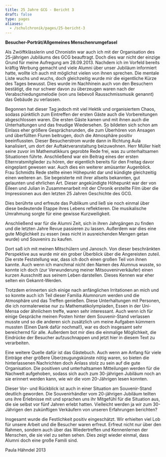 ```yaml
---
title: 25 Jahre GCG - Bericht 3
draft: false
type: pages
aliases:
  - /schulchronik/pages/25-bericht-3
---
```

**Besucher-Porträt/Allgemeines Menschenrumgefasel**

Als Zwölftklässlerin und Chronistin war auch ich mit der Organisation des 25-jährigen Jubiläums des GCG beauftragt. Doch dies war nicht der einzige Grund für meine Aufregung am 28.09.2013. Nachdem ich im Vorfeld bereits kräftig Werbung gemacht und viele Alumni über unser Jubiläum informiert hatte, wollte ich auch mit möglichst vielen von ihnen sprechen. Die mentale Liste wuchs und wuchs, doch gleichzeitig wurde mir die eigentliche Kürze des Tages bewusst. Dies wurde im Nachhinein auch von den Besuchern bestätigt, die nur schwer davon zu überzeugen waren nach der Verabschiedungsmelodie (von uns liebevoll Rausschmissmusik genannt) das Gebäude zu verlassen. 

Begonnen hat dieser Tag jedoch mit viel Hektik und organisiertem Chaos, sodass pünktlich zum Eintreffen der ersten Gäste auch die Vorbereitungen abgeschlossen waren. Die ersten Gäste kamen und mit ihnen auch die Unterhaltungen und das freudige Wiedersehen. So bildeten sich schon am Einlass eher größere Gesprächsrunden, die zum Überhören von Ansagen und überfüllten Fluren beitrugen, doch die Atmosphäre positiv beeinflussten. Dieser Besucherstrom wurde dann in Richtung Aula kanalisiert, um dort der Auftaktveranstaltung beizuwohnen. Herr Müller hielt seine zuvor im Mathematikkurs geprobte Rede frei, was zu unterhaltsamen Situationen führte. Anschließend war ein Beitrag eines der ersten Elternratsmitglieder zu hören, der eigentlich bereits für den Freitag davor eingeplant gewesen war. Auch dies ein weiterer amüsanter Augenblick. Frau Schmidts Rede stellte einen Höhepunkt dar und kündigte gleichzeitig einen weiteren an. Sie begeisterte mit ihrer allseits bekannten, gut gelaunten und ehrlichen Art. Dieser angekündigte Höhepunkt war der von Eileen und Julian in Zusammenarbeit mit der Chronik erstellte Film über die Impressionen aus den letzten 25 Jahren Geschichte des GCG.

Dies berührte und erfreute das Publikum und ließ sie noch einmal über diese bedeutende Etappe ihres Lebens reflektieren. Die musikalische Umrahmung sorgte für eine gewisse Kurzweiligkeit.

Anschließend war für die Alumni Zeit, sich in ihren Jahrgängen zu finden und die letzten Jahre Revue passieren zu lassen. Außerdem war dies eine gute Möglichkeit zu essen (was nicht in ausreichenden Mengen getan wurde) und Souvenirs zu kaufen.

Dort saß ich mit meinen Mitschülern und Janosch. Von dieser beschränkten Perspektive aus wurde mir ein grober Überblick über die Angereisten zuteil. Die erste Feststellung war, dass ich doch einen großen Teil von ihnen kannte. Auch wenn ich manchmal nicht den Namen des Alumnus wusste, so konnte ich doch (zur Verwunderung meiner Mitsouvenirverkäufer) einen kurzen Ausschnitt aus seinem Leben darstellen. Dieses Kennen war eher selten ein Gekannt-Werden.

Trotzdem erinnerten sich einige nach anfänglichen Irritationen an mich und so konnte auch ich Teil dieser Familia Alumnorum werden und die Atmosphäre und das Treffen genießen. Diese Unterhaltungen mit Personen, die ich normalerweise nur zu Mathematikolympiaden, Essen in der Uni-Mensa oder ähnlichem treffe, waren sehr interessant. Auch wenn ich für einige Gespräche meinen Posten hinter dem Souvenir-Stand verlassen musste und so die anderen sich zusätzlich um meine Aufgaben kümmern mussten (Einen Dank dafür nochmal!), war es doch insgesamt sehr bereichernd für alle. Außerdem bot mir dies die einmalige Möglichkeit, die Eindrücke der Besucher aufzuschnappen und jetzt hier in diesem Text zu verarbeiten.

Eine weitere Quelle dafür ist das Gästebuch. Auch wenn am Anfang für viele Einträge eher größere Überzeugungskünste nötig waren, so bieten die hinterlassenen Nachrichten doch Anlass stolz zu sein auf die gute Organisation. Die positiven und unterhaltsamen Mitteilungen werden für die Nachwelt aufgehoben, sodass sich auch zum 30-jährigen Jubiläum noch an sie erinnert werden kann, wie wir die vom 20-Jährigen lesen konnten.

Dieser Vor- und Rückblick ist auch in einer Situation am Souvenir-Stand deutlich geworden. Die Souvenirhändler vom 20-jährigen Jubiläum teilten uns ihre Erlebnisse mit und sprachen uns ihr Mitgefühl für die Situation aus, die sie selbst vor fünf Jahren erlebt hatten. Vielleicht werden ja wir zum 30-Jährigen den zukünftigen Verkäufern von unseren Erfahrungen berichten?

Insgesamt wurde die Festlichkeit positiv eingeschätzt. Wir erhielten viel Lob für unsere Arbeit und die Besucher waren erfreut. Erfreut nicht nur über den Rahmen, sondern auch über das Wiedertreffen und Kennenlernen der Menschen, die sie viel zu selten sehen. Dies zeigt wieder einmal, dass Alumni doch eine große Famili sind.

Paula Hähndel 2013
